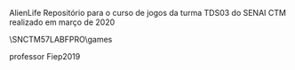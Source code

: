 AlienLife
Repositório para o curso de jogos da turma TDS03 do SENAI CTM realizado em março de 2020

\\SNCTM57LABFPRO\games

professor
Fiep2019
